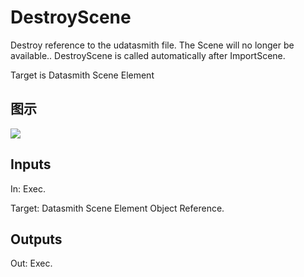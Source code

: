 # DestroyScene

Destroy reference to the udatasmith file. The Scene will no longer be available.. DestroyScene is called automatically after ImportScene.

Target is Datasmith Scene Element

## 图示

![]($-20221218-18395106.png)

## Inputs

In: Exec.

Target: Datasmith Scene Element Object Reference.  

## Outputs

Out: Exec.

